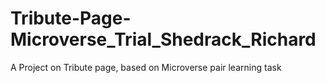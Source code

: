 # Tribute-Page-Microverse_Trial_Shedrack_Richard
A Project on Tribute page, based on Microverse pair learning task
